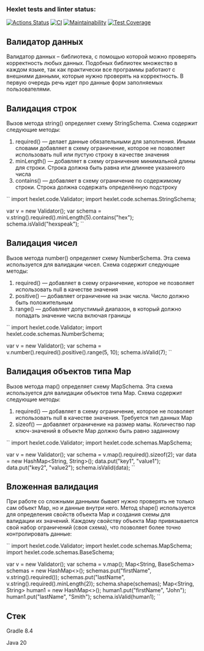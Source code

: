 ### Hexlet tests and linter status:
[![Actions Status](https://github.com/d1z3d/java-project-78/actions/workflows/hexlet-check.yml/badge.svg)](https://github.com/d1z3d/java-project-78/actions) [![CI](https://github.com/d1z3d/java-project-78/actions/workflows/main.yml/badge.svg)](https://github.com/d1z3d/java-project-78/actions) [![Maintainability](https://api.codeclimate.com/v1/badges/639b97fc31cbd676897a/maintainability)](https://codeclimate.com/github/d1z3d/java-project-78/maintainability) [![Test Coverage](https://api.codeclimate.com/v1/badges/639b97fc31cbd676897a/test_coverage)](https://codeclimate.com/github/d1z3d/java-project-78/test_coverage)

## Валидатор данных
Валидатор данных – библиотека, с помощью которой можно проверять корректность любых данных. Подобных библиотек множество в каждом языке, так как практически все программы работают с внешними данными, которые нужно проверять на корректность. В первую очередь речь идет про данные форм заполняемых пользователями.

## Валидация строк
Вызов метода string() определяет схему StringSchema.
Схема содержит следующие методы:
1. required() — делает данные обязательными для заполнения. Иными словами добавляет в схему ограничение, которое не позволяет использовать null или пустую строку в качестве значения
2. minLength() — добавляет в схему ограничение минимальной длины для строки. Строка должна быть равна или длиннее указанного числа
3. contains() — добавляет в схему ограничение по содержимому строки. Строка должна содержать определённую подстроку

``
import hexlet.code.Validator;
import hexlet.code.schemas.StringSchema;

var v = new Validator();
var schema = v.string().required().minLength(5).contains("hex");
schema.isValid("hexspeak");
``

## Валидация чисел
Вызов метода number() определяет схему NumberSchema. Эта схема используется для валидации чисел.
Схема содержит следующие методы:
1. required() — добавляет в схему ограничение, которое не позволяет использовать null в качестве значения
2. positive() — добавляет ограничение на знак числа. Число должно быть положительным
3. range() — добавляет допустимый диапазон, в который должно попадать значение числа включая границы

``
import hexlet.code.Validator;
import hexlet.code.schemas.NumberSchema;

var v = new Validator();
var schema = v.number().required().positive().range(5, 10);
schema.isValid(7);
``

## Валидация объектов типа Map
Вызов метода map() определяет схему MapSchema. Эта схема используется для валидации объектов типа Map.
Схема содержит следующие методы:
1. required() — добавляет в схему ограничение, которое не позволяет использовать null в качестве значения. Требуется тип данных Map
2. sizeof() — добавляет ограничение на размер мапы. Количество пар ключ-значений в объекте Map должно быть равно заданному

``
import hexlet.code.Validator;
import hexlet.code.schemas.MapSchema;

var v = new Validator();
var schema = v.map().required().sizeof(2);
var data = new HashMap<String, String>();
data.put("key1", "value1");
data.put("key2", "value2");
schema.isValid(data);
``

## Вложенная валидация
При работе со сложными данными бывает нужно проверять не только сам объект Map, но и данные внутри него.
Метод shape() используется для определения свойств объекта Map и создания схемы для валидации их значений. Каждому свойству объекта Map привязывается свой набор ограничений (своя схема), что позволяет более точно контролировать данные:

``
import hexlet.code.Validator;
import hexlet.code.schemas.MapSchema;
import hexlet.code.schemas.BaseSchema;

var v = new Validator();
var schema = v.map();
Map<String, BaseSchema<String>> schemas = new HashMap<>();
schemas.put("firstName", v.string().required());
schemas.put("lastName", v.string().required().minLength(2));
schema.shape(schemas);
Map<String, String> human1 = new HashMap<>();
human1.put("firstName", "John");
human1.put("lastName", "Smith");
schema.isValid(human1);
``

## Стек
Gradle 8.4

Java 20

